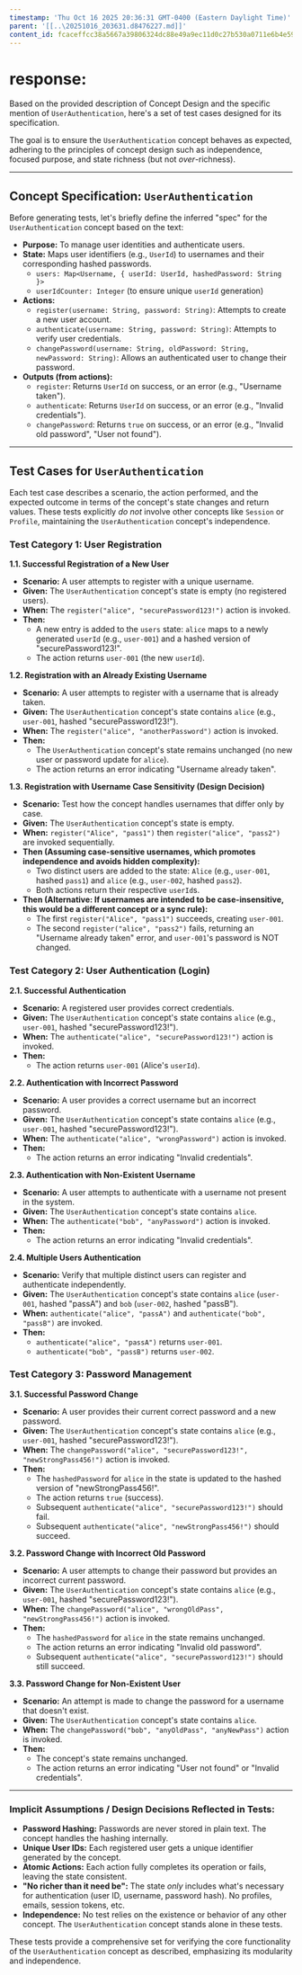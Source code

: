 ```yaml
---
timestamp: 'Thu Oct 16 2025 20:36:31 GMT-0400 (Eastern Daylight Time)'
parent: '[[..\20251016_203631.d8476227.md]]'
content_id: fcaceffcc38a5667a39806324dc88e49a9ec11d0c27b530a0711e6b4e593dc48
---
```


# response:

Based on the provided description of Concept Design and the specific mention of `UserAuthentication`, here's a set of test cases designed for its specification.

The goal is to ensure the `UserAuthentication` concept behaves as expected, adhering to the principles of concept design such as independence, focused purpose, and state richness (but not *over*-richness).

***

## Concept Specification: `UserAuthentication`

Before generating tests, let's briefly define the inferred "spec" for the `UserAuthentication` concept based on the text:

* **Purpose:** To manage user identities and authenticate users.
* **State:** Maps user identifiers (e.g., `UserId`) to usernames and their corresponding hashed passwords.
  * `users: Map<Username, { userId: UserId, hashedPassword: String }>`
  * `userIdCounter: Integer` (to ensure unique `userId` generation)
* **Actions:**
  * `register(username: String, password: String)`: Attempts to create a new user account.
  * `authenticate(username: String, password: String)`: Attempts to verify user credentials.
  * `changePassword(username: String, oldPassword: String, newPassword: String)`: Allows an authenticated user to change their password.
* **Outputs (from actions):**
  * `register`: Returns `UserId` on success, or an error (e.g., "Username taken").
  * `authenticate`: Returns `UserId` on success, or an error (e.g., "Invalid credentials").
  * `changePassword`: Returns `true` on success, or an error (e.g., "Invalid old password", "User not found").

***

## Test Cases for `UserAuthentication`

Each test case describes a scenario, the action performed, and the expected outcome in terms of the concept's state changes and return values. These tests explicitly *do not* involve other concepts like `Session` or `Profile`, maintaining the `UserAuthentication` concept's independence.

### Test Category 1: User Registration

**1.1. Successful Registration of a New User**

* **Scenario:** A user attempts to register with a unique username.
* **Given:** The `UserAuthentication` concept's state is empty (no registered users).
* **When:** The `register("alice", "securePassword123!")` action is invoked.
* **Then:**
  * A new entry is added to the `users` state: `alice` maps to a newly generated `userId` (e.g., `user-001`) and a hashed version of "securePassword123!".
  * The action returns `user-001` (the new `userId`).

**1.2. Registration with an Already Existing Username**

* **Scenario:** A user attempts to register with a username that is already taken.
* **Given:** The `UserAuthentication` concept's state contains `alice` (e.g., `user-001`, hashed "securePassword123!").
* **When:** The `register("alice", "anotherPassword")` action is invoked.
* **Then:**
  * The `UserAuthentication` concept's state remains unchanged (no new user or password update for `alice`).
  * The action returns an error indicating "Username already taken".

**1.3. Registration with Username Case Sensitivity (Design Decision)**

* **Scenario:** Test how the concept handles usernames that differ only by case.
* **Given:** The `UserAuthentication` concept's state is empty.
* **When:** `register("Alice", "pass1")` then `register("alice", "pass2")` are invoked sequentially.
* **Then (Assuming case-sensitive usernames, which promotes independence and avoids hidden complexity):**
  * Two distinct users are added to the state: `Alice` (e.g., `user-001`, hashed `pass1`) and `alice` (e.g., `user-002`, hashed `pass2`).
  * Both actions return their respective `userId`s.
* **Then (Alternative: If usernames are intended to be case-insensitive, this would be a different concept or a sync rule):**
  * The first `register("Alice", "pass1")` succeeds, creating `user-001`.
  * The second `register("alice", "pass2")` fails, returning an "Username already taken" error, and `user-001`'s password is NOT changed.

### Test Category 2: User Authentication (Login)

**2.1. Successful Authentication**

* **Scenario:** A registered user provides correct credentials.
* **Given:** The `UserAuthentication` concept's state contains `alice` (e.g., `user-001`, hashed "securePassword123!").
* **When:** The `authenticate("alice", "securePassword123!")` action is invoked.
* **Then:**
  * The action returns `user-001` (Alice's `userId`).

**2.2. Authentication with Incorrect Password**

* **Scenario:** A user provides a correct username but an incorrect password.
* **Given:** The `UserAuthentication` concept's state contains `alice` (e.g., `user-001`, hashed "securePassword123!").
* **When:** The `authenticate("alice", "wrongPassword")` action is invoked.
* **Then:**
  * The action returns an error indicating "Invalid credentials".

**2.3. Authentication with Non-Existent Username**

* **Scenario:** A user attempts to authenticate with a username not present in the system.
* **Given:** The `UserAuthentication` concept's state contains `alice`.
* **When:** The `authenticate("bob", "anyPassword")` action is invoked.
* **Then:**
  * The action returns an error indicating "Invalid credentials".

**2.4. Multiple Users Authentication**

* **Scenario:** Verify that multiple distinct users can register and authenticate independently.
* **Given:** The `UserAuthentication` concept's state contains `alice` (`user-001`, hashed "passA") and `bob` (`user-002`, hashed "passB").
* **When:** `authenticate("alice", "passA")` and `authenticate("bob", "passB")` are invoked.
* **Then:**
  * `authenticate("alice", "passA")` returns `user-001`.
  * `authenticate("bob", "passB")` returns `user-002`.

### Test Category 3: Password Management

**3.1. Successful Password Change**

* **Scenario:** A user provides their current correct password and a new password.
* **Given:** The `UserAuthentication` concept's state contains `alice` (e.g., `user-001`, hashed "securePassword123!").
* **When:** The `changePassword("alice", "securePassword123!", "newStrongPass456!")` action is invoked.
* **Then:**
  * The `hashedPassword` for `alice` in the state is updated to the hashed version of "newStrongPass456!".
  * The action returns `true` (success).
  * Subsequent `authenticate("alice", "securePassword123!")` should fail.
  * Subsequent `authenticate("alice", "newStrongPass456!")` should succeed.

**3.2. Password Change with Incorrect Old Password**

* **Scenario:** A user attempts to change their password but provides an incorrect current password.
* **Given:** The `UserAuthentication` concept's state contains `alice` (e.g., `user-001`, hashed "securePassword123!").
* **When:** The `changePassword("alice", "wrongOldPass", "newStrongPass456!")` action is invoked.
* **Then:**
  * The `hashedPassword` for `alice` in the state remains unchanged.
  * The action returns an error indicating "Invalid old password".
  * Subsequent `authenticate("alice", "securePassword123!")` should still succeed.

**3.3. Password Change for Non-Existent User**

* **Scenario:** An attempt is made to change the password for a username that doesn't exist.
* **Given:** The `UserAuthentication` concept's state contains `alice`.
* **When:** The `changePassword("bob", "anyOldPass", "anyNewPass")` action is invoked.
* **Then:**
  * The concept's state remains unchanged.
  * The action returns an error indicating "User not found" or "Invalid credentials".

***

### Implicit Assumptions / Design Decisions Reflected in Tests:

* **Password Hashing:** Passwords are never stored in plain text. The concept handles the hashing internally.
* **Unique User IDs:** Each registered user gets a unique identifier generated by the concept.
* **Atomic Actions:** Each action fully completes its operation or fails, leaving the state consistent.
* **"No richer than it need be":** The state *only* includes what's necessary for authentication (user ID, username, password hash). No profiles, emails, session tokens, etc.
* **Independence:** No test relies on the existence or behavior of any other concept. The `UserAuthentication` concept stands alone in these tests.

These tests provide a comprehensive set for verifying the core functionality of the `UserAuthentication` concept as described, emphasizing its modularity and independence.
